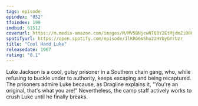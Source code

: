 ```yaml
---
tags: episode
epindex: "052"
tfoindex: 199
imdbid: 61512
coverurl: https://m.media-amazon.com/images/M/MV5BNjcwNTQ3Y2EtMjdmZi00ODBhLWFhNzQtOTc3MWU5NTZlMDViXkEyXkFqcGdeQXVyMjUzOTY1NTc@._V1_SX202_CR0,0,202,300_.jpg
spotifyurl: https://open.spotify.com/episode/1lKRG6mShu22HYbyGYrUzr
title: "Cool Hand Luke"
releasedate: 1967
rating: "8.1"
---
```


Luke Jackson is a cool, gutsy prisoner in a Southern chain gang, who, while refusing to buckle under to authority, keeps escaping and being recaptured. The prisoners admire Luke because, as Dragline explains it, "You're an original, that's what you are!" Nevertheless, the camp staff actively works to crush Luke until he finally breaks.
